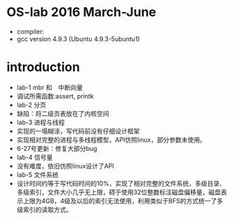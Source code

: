 # OS-lab 2016 March-June

* compiler:
 * gcc version 4.9.3 (Ubuntu 4.9.3-5ubuntu1)

# introduction
* lab-1 mbr 和　中断向量
 * 调试所需函数:assert, printk
* lab-2 分页
 * 缺陷：将二级页表放在了内核空间
* lab-3 进程与线程
 * 实现的一塌糊涂，写代码前没有仔细设计框架
 * 实现相对完整的进程与多线程模型，API仿照linux，部分参数未使用。
 * 6-27号更新：修复大部分bug
* lab-4 信号量
 * 没有难度，依旧仿照linux设计了API
* lab-5 文件系统
 * 设计时间约等于写代码时间的10%，实现了相对完整的文件系统，多级目录、多级索引，文件大小几乎无上限，碍于使用32位整数标注磁盘偏移量，磁盘表示上限为4GB，4级及以后的索引无法使用，利用类似于BFS的方式统一了多级索引的读取方式。
